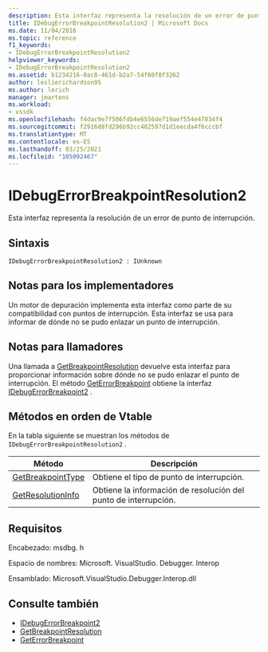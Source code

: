 ```yaml
---
description: Esta interfaz representa la resolución de un error de punto de interrupción.
title: IDebugErrorBreakpointResolution2 | Microsoft Docs
ms.date: 11/04/2016
ms.topic: reference
f1_keywords:
- IDebugErrorBreakpointResolution2
helpviewer_keywords:
- IDebugErrorBreakpointResolution2
ms.assetid: b1234216-0ac8-461d-b2a7-54f60f8f3262
author: leslierichardson95
ms.author: lerich
manager: jmartens
ms.workload:
- vssdk
ms.openlocfilehash: f4dac9e7f506fdb4e6556de719aef554e47034f4
ms.sourcegitcommit: f2916d8fd296b92cc402597d1d1eecda4f6cccbf
ms.translationtype: MT
ms.contentlocale: es-ES
ms.lasthandoff: 03/25/2021
ms.locfileid: "105092467"
---
```

# <a name="idebugerrorbreakpointresolution2"></a>IDebugErrorBreakpointResolution2
Esta interfaz representa la resolución de un error de punto de interrupción.

## <a name="syntax"></a>Sintaxis

```
IDebugErrorBreakpointResolution2 : IUnknown
```

## <a name="notes-for-implementers"></a>Notas para los implementadores
 Un motor de depuración implementa esta interfaz como parte de su compatibilidad con puntos de interrupción. Esta interfaz se usa para informar de dónde no se pudo enlazar un punto de interrupción.

## <a name="notes-for-callers"></a>Notas para llamadores
 Una llamada a [GetBreakpointResolution](../../../extensibility/debugger/reference/idebugerrorbreakpoint2-getbreakpointresolution.md) devuelve esta interfaz para proporcionar información sobre dónde no se pudo enlazar el punto de interrupción. El método [GetErrorBreakpoint](../../../extensibility/debugger/reference/idebugbreakpointerrorevent2-geterrorbreakpoint.md) obtiene la interfaz [IDebugErrorBreakpoint2](../../../extensibility/debugger/reference/idebugerrorbreakpoint2.md) .

## <a name="methods-in-vtable-order"></a>Métodos en orden de Vtable
 En la tabla siguiente se muestran los métodos de `IDebugErrorBreakpointResolution2` .

|Método|Descripción|
|------------|-----------------|
|[GetBreakpointType](../../../extensibility/debugger/reference/idebugerrorbreakpointresolution2-getbreakpointtype.md)|Obtiene el tipo de punto de interrupción.|
|[GetResolutionInfo](../../../extensibility/debugger/reference/idebugerrorbreakpointresolution2-getresolutioninfo.md)|Obtiene la información de resolución del punto de interrupción.|

## <a name="requirements"></a>Requisitos
 Encabezado: msdbg. h

 Espacio de nombres: Microsoft. VisualStudio. Debugger. Interop

 Ensamblado: Microsoft.VisualStudio.Debugger.Interop.dll

## <a name="see-also"></a>Consulte también
- [IDebugErrorBreakpoint2](../../../extensibility/debugger/reference/idebugerrorbreakpoint2.md)
- [GetBreakpointResolution](../../../extensibility/debugger/reference/idebugerrorbreakpoint2-getbreakpointresolution.md)
- [GetErrorBreakpoint](../../../extensibility/debugger/reference/idebugbreakpointerrorevent2-geterrorbreakpoint.md)
